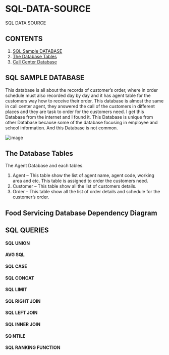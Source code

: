 # SQL-DATA-SOURCE
SQL DATA SOURCE 

## CONTENTS
 1. [SQL Sample DATABASE](https://github.com/jjati/SQL-DATA-SOURCE#sql-data-source)
 2. [The Database Tables]()
 3. [Call Center Database]()
 








## SQL SAMPLE DATABASE
This database is all about the records of customer’s order, where in order schedule must also recorded day by day and it has agent table for the customers way how to receive their order. This database is almost the same in call center agent, they answered the call of the customers in different places and they are task to order for the customers need. I get this Database from the internet and I found it. This Database is unique from other Database because some of the database focusing in employee and school information. And this Database is not common. 

![image](https://user-images.githubusercontent.com/73151103/103191378-c0b63300-48a2-11eb-9d14-e4a5d1787fca.png)

##  The Database Tables
 
 The Agent Database and each tables.
   1.  Agent – This table show the list of agent name, agent code, working area and etc. This table is assigned to order the customers need. 
   2.  Customer – This table show all the list of customers details.
   3.  Order – This table show all the list of order details and schedule for the customer’s order.
 
## Food Servicing Database Dependency Diagram
## SQL QUERIES
#### SQL UNION
#### AVG SQL
#### SQL CASE
#### SQL CONCAT 
#### SQL LIMIT 
#### SQL RIGHT JOIN
#### SQL LEFT JOIN
#### SQL INNER JOIN
#### SQ NTILE
#### SQL RANKING FUNCTION
